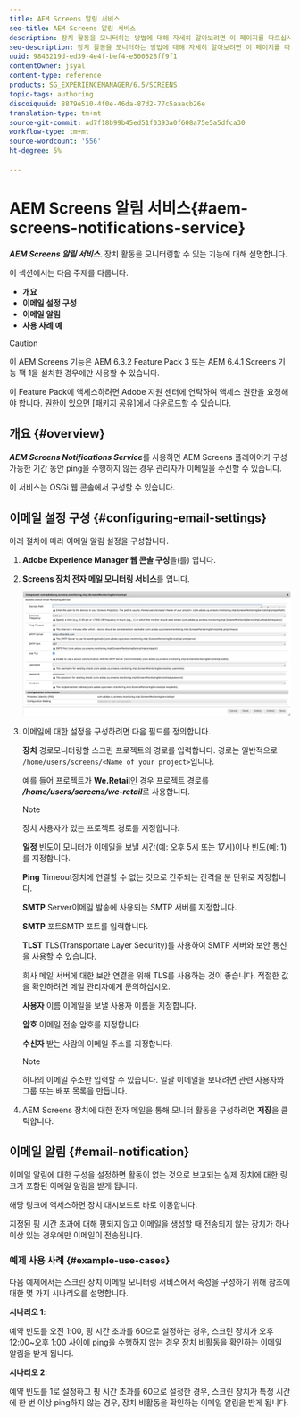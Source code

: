 ```yaml
---
title: AEM Screens 알림 서비스
seo-title: AEM Screens 알림 서비스
description: 장치 활동을 모니터하는 방법에 대해 자세히 알아보려면 이 페이지를 따르십시오.
seo-description: 장치 활동을 모니터하는 방법에 대해 자세히 알아보려면 이 페이지를 따르십시오.
uuid: 9843219d-ed39-4e4f-bef4-e500528ff9f1
contentOwner: jsyal
content-type: reference
products: SG_EXPERIENCEMANAGER/6.5/SCREENS
topic-tags: authoring
discoiquuid: 8879e510-4f0e-46da-87d2-77c5aaacb26e
translation-type: tm+mt
source-git-commit: ad7f18b99b45ed51f0393a0f608a75e5a5dfca30
workflow-type: tm+mt
source-wordcount: '556'
ht-degree: 5%

---
```



# AEM Screens 알림 서비스{#aem-screens-notifications-service}

<!--removed from metadata: admitteddomains: @adobe.com;@caesars.com-->

***AEM Screens 알림 서비스***. 장치 활동을 모니터링할 수 있는 기능에 대해 설명합니다.

이 섹션에서는 다음 주제를 다룹니다.

* **개요**
* **이메일 설정 구성**
* **이메일 알림**
* **사용 사례 예**

>[!CAUTION]
>
>이 AEM Screens 기능은 AEM 6.3.2 Feature Pack 3 또는 AEM 6.4.1 Screens 기능 팩 1을 설치한 경우에만 사용할 수 있습니다.
>
>이 Feature Pack에 액세스하려면 Adobe 지원 센터에 연락하여 액세스 권한을 요청해야 합니다. 권한이 있으면 [패키지 공유]에서 다운로드할 수 있습니다.

## 개요 {#overview}

***AEM Screens Notifications Service***&#x200B;를 사용하면 AEM Screens 플레이어가 구성 가능한 기간 동안 ping을 수행하지 않는 경우 관리자가 이메일을 수신할 수 있습니다.

이 서비스는 OSGi 웹 콘솔에서 구성할 수 있습니다.

## 이메일 설정 구성 {#configuring-email-settings}

아래 절차에 따라 이메일 알림 설정을 구성합니다.

1. **Adobe Experience Manager 웹 콘솔 구성**&#x200B;을(를) 엽니다.
1. **Screens 장치 전자 메일 모니터링 서비스**&#x200B;를 엽니다.

   ![screen_shot_2018-04-26at44602pm](assets/screen_shot_2018-04-26at44602pm.png)

1. 이메일에 대한 설정을 구성하려면 다음 필드를 정의합니다.

   **장치** 경로모니터링할 스크린 프로젝트의 경로를 입력합니다. 경로는 일반적으로 `/home/users/screens/<Name of your project>`입니다.

   예를 들어 프로젝트가 **We.Retail**&#x200B;인 경우 프로젝트 경로를 ***/home/users/screens/we-retail***&#x200B;로 사용합니다.

   >[!NOTE]
   >
   >장치 사용자가 있는 프로젝트 경로를 지정합니다.

   **일정** 빈도이 모니터가 이메일을 보낼 시간(예: 오후 5시 또는 17시)이나 빈도(예: 1)를 지정합니다.

   **Ping** Timeout장치에 연결할 수 없는 것으로 간주되는 간격을 분 단위로 지정합니다.

   **SMTP** Server이메일 발송에 사용되는 SMTP 서버를 지정합니다.

   **SMTP** 포트SMTP 포트를 입력합니다.

   **TLST** TLS(Transportate Layer Security)를 사용하여 SMTP 서버와 보안 통신을 사용할 수 있습니다.

   회사 메일 서버에 대한 보안 연결을 위해 TLS를 사용하는 것이 좋습니다. 적절한 값을 확인하려면 메일 관리자에게 문의하십시오.

   **사용자** 이름 이메일을 보낼 사용자 이름을 지정합니다.

   **암호** 이메일 전송 암호를 지정합니다.

   **수신자** 받는 사람의 이메일 주소를 지정합니다.

   >[!NOTE]
   >
   >하나의 이메일 주소만 입력할 수 있습니다. 일괄 이메일을 보내려면 관련 사용자와 그룹 또는 배포 목록을 만듭니다.

1. AEM Screens 장치에 대한 전자 메일을 통해 모니터 활동을 구성하려면 **저장**&#x200B;을 클릭합니다.

## 이메일 알림 {#email-notification}

이메일 알림에 대한 구성을 설정하면 활동이 없는 것으로 보고되는 실제 장치에 대한 링크가 포함된 이메일 알림을 받게 됩니다.

해당 링크에 액세스하면 장치 대시보드로 바로 이동합니다.

지정된 핑 시간 초과에 대해 핑되지 않고 이메일을 생성할 때 전송되지 않는 장치가 하나 이상 있는 경우에만 이메일이 전송됩니다.

### 예제 사용 사례 {#example-use-cases}

다음 예제에서는 스크린 장치 이메일 모니터링 서비스에서 속성을 구성하기 위해 참조에 대한 몇 가지 시나리오를 설명합니다.

**시나리오 1**:

예약 빈도를 오전 1:00, 핑 시간 초과를 60으로 설정하는 경우, 스크린 장치가 오후 12:00~오후 1:00 사이에 ping을 수행하지 않는 경우 장치 비활동을 확인하는 이메일 알림을 받게 됩니다.

**시나리오 2**:

예약 빈도를 1로 설정하고 핑 시간 초과를 60으로 설정한 경우, 스크린 장치가 특정 시간에 한 번 이상 ping하지 않는 경우, 장치 비활동을 확인하는 이메일 알림을 받게 됩니다.
